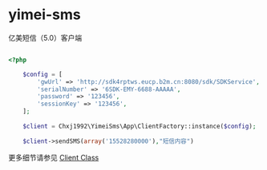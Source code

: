 # yimei-sms

亿美短信（5.0）客户端

```php

<?php

    $config = [
        'gwUrl' => 'http://sdk4rptws.eucp.b2m.cn:8080/sdk/SDKService',
        'serialNumber' => '6SDK-EMY-6688-AAAAA',
        'password' => '123456',
        'sessionKey' => '123456',
    ];
        
    $client = Chxj1992\YimeiSms\App\ClientFactory::instance($config);
    
    $client->sendSMS(array('15528280000'),"短信内容")

```

更多细节请参见 [Client Class](https://github.com/chxj1992/yimei-sms/blob/master/app/Client.php)
